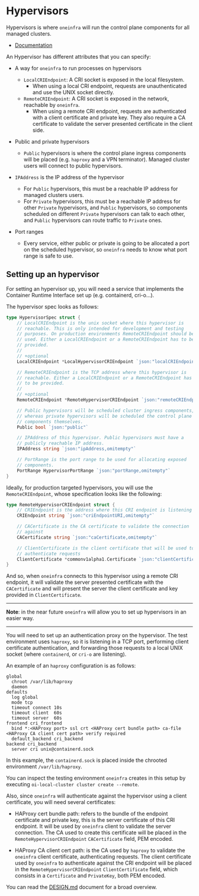 # Hypervisors

Hypervisors is where `oneinfra` will run the control plane components
for all managed clusters.

* [Documentation](https://pkg.go.dev/github.com/oneinfra/oneinfra/apis/infra/v1alpha1?tab=doc#Hypervisor)

An Hypervisor has different attributes that you can specify:

* A way for `oneinfra` to run processes on hypervisors
  * `LocalCRIEndpoint`: A CRI socket is exposed in the local
    filesystem.
    * When using a local CRI endpoint, requests are unauthenticated
      and use the UNIX socket directly.
  * `RemoteCRIEndpoint`: A CRI socket is exposed in the network,
    reachable by `oneinfra`.
    * When using a remote CRI endpoint, requests are authenticated
      with a client certificate and private key. They also require a
      CA certificate to validate the server presented certificate in
      the client side.

* Public and private hypervisors
  * `Public` hypervisors is where the control plane ingress components
    will be placed (e.g. `haproxy` and a VPN terminator). Managed
    cluster users will connect to public hypervisors.

* `IPAddress` is the IP address of the hypervisor
  * For `Public` hypervisors, this must be a reachable IP address for
    managed clusters users.
  * For `Private` hypervisors, this must be a reachable IP address for
    other `Private` hypervisors, and `Public` hypervisors, so
    components scheduled on different `Private` hypervisors can talk
    to each other, and `Public` hypervisors can route traffic to
    `Private` ones.

* Port ranges
  * Every service, either public or private is going to be allocated a
    port on the scheduled hypervisor, so `oneinfra` needs to know what
    port range is safe to use.


## Setting up an hypervisor

For setting an hypervisor up, you will need a service that implements
the Container Runtime Interface set up (e.g. containerd, cri-o...).

The hypervisor spec looks as follows:

```go
type HypervisorSpec struct {
	// LocalCRIEndpoint is the unix socket where this hypervisor is
	// reachable. This is only intended for development and testing
	// purposes. On production environments RemoteCRIEndpoint should be
	// used. Either a LocalCRIEndpoint or a RemoteCRIEndpoint has to be
	// provided.
	//
	// +optional
	LocalCRIEndpoint *LocalHypervisorCRIEndpoint `json:"localCRIEndpoint,omitempty"`

	// RemoteCRIEndpoint is the TCP address where this hypervisor is
	// reachable. Either a LocalCRIEndpoint or a RemoteCRIEndpoint has
	// to be provided.
	//
	// +optional
	RemoteCRIEndpoint *RemoteHypervisorCRIEndpoint `json:"remoteCRIEndpoint,omitempty"`

	// Public hypervisors will be scheduled cluster ingress components,
	// whereas private hypervisors will be scheduled the control plane
	// components themselves.
	Public bool `json:"public"`

	// IPAddress of this hypervisor. Public hypervisors must have a
	// publicly reachable IP address.
	IPAddress string `json:"ipAddress,omitempty"`

	// PortRange is the port range to be used for allocating exposed
	// components.
	PortRange HypervisorPortRange `json:"portRange,omitempty"`
}
```

Ideally, for production targeted hypervisors, you will use the
`RemoteCRIEndpoint`, whose specification looks like the following:

```go
type RemoteHypervisorCRIEndpoint struct {
	// CRIEndpoint is the address where this CRI endpoint is listening
	CRIEndpoint string `json:"criEndpointURI,omitempty"`

	// CACertificate is the CA certificate to validate the connection
	// against
	CACertificate string `json:"caCertificate,omitempty"`

	// ClientCertificate is the client certificate that will be used to
	// authenticate requests
	ClientCertificate *commonv1alpha1.Certificate `json:"clientCertificate,omitempty"`
}
```

And so, when `oneinfra` connects to this hypervisor using a remote CRI
endpoint, it will validate the server presented certificate with the
`CACertificate` and will present the server the client certificate and
key provided in `ClientCertificate`.

---

**Note**: in the near future `oneinfra` will allow you to set up
hypervisors in an easier way.

---

You will need to set up an authentication proxy on the hypervisor. The
test environment uses `haproxy`, so it is listening in a TCP port,
performing client certificate authentication, and forwarding those
requests to a local UNIX socket (where `containerd`, or `cri-o` are
listening).

An example of an `haproxy` configuration is as follows:

```
global
  chroot /var/lib/haproxy
  daemon
defaults
  log global
  mode tcp
  timeout connect 10s
  timeout client  60s
  timeout server  60s
frontend cri_frontend
  bind *:<HAProxy port> ssl crt <HAProxy cert bundle path> ca-file <HAProxy CA client cert path> verify required
  default_backend cri_backend
backend cri_backend
  server cri unix@containerd.sock
```

In this example, the `containerd.sock` is placed inside the chrooted
environment `/var/lib/haproxy`.

You can inspect the testing environment `oneinfra` creates in this
setup by executing `oi-local-cluster cluster create --remote`.

Also, since `oneinfra` will authenticate against the hypervisor using
a client certificate, you will need several certificates:

* HAProxy cert bundle path: refers to the bundle of the endpoint
  certificate and private key, this is the server certificate of this
  CRI endpoint. It will be used by `oneinfra` client to validate the
  server connection. The CA used to create this certificate will be
  placed in the `RemoteHypervisorCRIEndpoint` `CACertificate` field,
  PEM encoded.

* HAProxy CA client cert path: is the CA used by `haproxy` to validate
  the `oneinfra` client certificate, authenticating requests. The
  client certificate used by `oneinfra` to authenticate against the
  CRI endpoint will be placed in the `RemoteHypervisorCRIEndpoint`
  `ClientCertificate` field, which consists in a `Certificate` and
  `PrivateKey`, both PEM encoded.

You can read the [DESIGN.md](DESIGN.md) document for a broad
overview.
